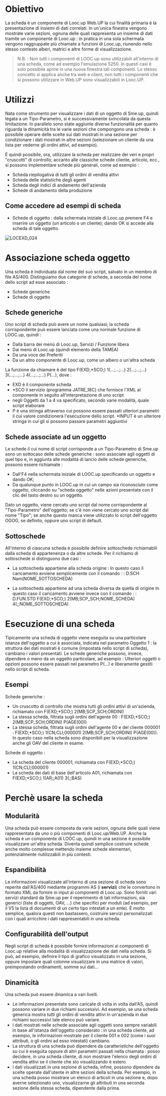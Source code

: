 # Obiettivo
La scheda è un componente di Looc.up Web.UP la cui finalità primaria è la presentazione di insiemi di dati correlati.
In un'unica finestra vengono mostrate varie sezioni, ognuna delle quali rappresenta un insieme di dati tramite un componente di Looc.up :  in pratica in una sola schermata vengono raggruppate più chiamate a funzioni di Looc.up, riunendo nello stesso contesto alberi, matrici e altre forme di visualizzazione.

>N.B. :  Non tutti i componenti di LOOC.up sono utilizzabili all'interno di una scheda, come ad esempio l'emulazione 5250.
In questi casi è solo possibile aprire in una nuova finestra tali componenti. Lo stesso concetto si applica anche tra web e client, non tutti i componenti che si possono utilizzare in Web.UP sono visualizzabili in Looc.UP.

# Utilizzi
Nata come strumento per visualizzare i dati di un oggetto di Sme.up, quindi legata a un Tipo-Parametro, si è successivamente svincolata da questa limitazione.
In parallelo sono state aggiunte diverse funzionalità per quanto riguarda la dinamicità tra le varie sezioni che compongono una scheda :  è possibile operare delle scelte sui dati mostrati in una sezione per condizionare i dati mostrati in altre sezioni (selezionare un cliente da una lista per vederne gli ordini attivi, ad esempio).

È quindi possibile, ora, utilizzare la scheda per realizzare dei veri e propri "cruscotti" di controllo; accanto alle classiche schede cliente, articolo, ecc., si possono implementare schede più generali, come ad esempio : 
 * Scheda riepilogativa di tutti gli ordini di vendita attivi
 * Scheda delle statistiche degli agenti
 * Scheda degli indici di andamento dell'azienda
 * Schede di andamento della produzione

## Come accedere ad esempi di scheda

- Schede di oggetto :  dalla schermata iniziale di Looc.up premere F4 e inserire un oggetto (un articolo o un cliente); dando OK si accede alla scheda di tale oggetto.

![LOCEXD_024](http://localhost:3000/immagini/LOCEXD_A/LOCEXD_024.png)
# Associazione scheda oggetto
Una scheda è individuata dal nome del suo script, salvato in un membro di file AS/400.
Distinguiamo due categorie di schede, a seconda del nome dello script ad esse associato : 
 * Schede generiche
 * Schede di oggetto

## Schede generiche
Uno script di scheda può avere un nome qualsiasi; la scheda corrispondente può essere lanciata come una normale funzione di LOOC.up, quindi : 
 * Dalla barra dei menù di Looc.up, Servizi / Funzione libera
 * Dai menù di Looc.up (quindi elemento della TAMEA)
 * Da una voce dei Preferiti
 * Da un altro componente di Looc.up, come un albero o un'altra scheda

La funzione da chiamare è del tipo F(EXD;*SCO;) 1(...;...;...) 2(...;...;...) 3(...;...;...) 4(...;...;...) P(...), dove : 
 * EXD è il componente scheda
 * *SCO il servizio (programma JATRE_18C) che fornisce l'XML al componente in seguito all'interpretazione di uno script
 * negli Oggetti da 1 a 4 va specificato, secondo varie modalità, quale script elaborare
 * P è una stringa attraverso cui possono essere passati ulteriori parametri il cui valore condizionerà l'esecuzione dello script.
 *INPUT è un ulteriore stringa in cui gli si possono passare parametri aggiuntivi

## Schede associate ad un oggetto
Le schede il cui nome di script corrisponde a un Tipo-Parametro di Sme.up sono un sottocaso delle schede generiche :  sono associate agli oggetti di quel tipo e, in aggiunta alle modalità di lancio delle schede generiche, possono essere richiamate : 
 * Dall'F4 nella schermata iniziale di LOOC.up specificando un oggetto e dando OK;
 * Da qualunque punto in LOOC.up in cui un campo sia riconosciuto come oggetto, cliccando su "scheda oggetto" nelle azioni presentate con il clic del tasto destro su un oggetto.

Dato un oggetto, viene cercato uno script dal nome corrispondente al "Tipo-Parametro" dell'oggetto; se c'è non viene cercato uno script dal nome "Tipo"; se anche questo manca viene utilizzato lo script dell'oggetto OGOG, se definito, oppure uno script di default.

## Sottoschede
All'interno di ciascuna scheda è possibile definire sottoschede richiamabili dalla scheda di appartenenza o da altre schede. Per il richiamo di sottoschede si distinguono due casi : 
 * La sottoscheda appartiene alla scheda origine : 
In questo caso il caricamento avviene semplicemente con il comando
 :  : D.SCH Nam(NOME_SOTTOSCHEDA)

 * La sottoscheda appartiene ad una scheda diversa da quella di origine
In questo caso il caricamento avviene invece con il comando
 :  : D.FUN.STD F(EXD;*SCO;) 2(MB;SCP_SCH;NOME_SCHEDA) 4(;;NOME_SOTTOSCHEDA)

# Esecuzione di una scheda
Tipicamente una scheda di oggetto viene eseguita su una particolare istanza dell'oggetto a cui è associata, indicata nel parametro Oggetto 1 :  la struttura dei dati mostrati è comune (impostata nello script di scheda), cambiano i valori presentati.
Le schede generiche possono, invece, dipendere o meno da un oggetto particolare, ad esempio : 
Ulteriori oggetti o opzioni possono essere passati nel parametro P(...) e liberamente gestiti nello script di scheda.

## Esempi
Schede generiche : 
 * Un cruscotto di controllo che mostra tutti gli ordini attivi di un'azienda, richiamato con F(EXD;*SCO;) 2(MB;SCP_SCH;ORDINI)
 * La stessa scheda, filtrata sugli ordini dell'agente 00 :  F(EXD;*SCO;) 2(MB;SCP_SCH;ORDINI) P(AGE(00))
 * La stessa scheda, filtrata sugli ordini dell'agente 00 e del cliente 000001 :  F(EXD;*SCO;) 1(CN;CLI;000001) 2(MB;SCP_SCH;ORDINI) P(AGE(00)). In questo caso nella scheda sono disponibili per la visualizzazione anche gli OAV del cliente in esame.

Schede di oggetto : 
 * La scheda del cliente 000001, richiamata con F(EXD;*SCO;) 1(CN;CLI;000001)
 * La scheda dei dati di base dell'articolo A01, richiamata con F(EXD;*SCO;) 1(AR;;A01) 3(;;BAS)

# Perchè usare la scheda
## Modularità
Una scheda può essere composta da varie sezioni, ognuna delle quali viene rappresentata da uno o più componenti di Looc.up/Web.UP.
Anche la scheda è un componente di LOOC.up, quindi in una sezione è possibile visualizzare un'altra scheda.
Diventa quindi semplice costruire schede anche molto complesse mettendo insieme schede elementari, potenzialmente riutilizzabili in più contesti.

## Espandibilità
Le informazioni visualizzate all'interno di una sezione di scheda sono reperite dall'AS/400 mediante programmi AS (i **servizi**) che le convertono in formato XML da fornire in input ai componenti di Looc.up.
Sono forniti vari servizi standard da Sme.up per il reperimento di tali informazioni, sia generici (liste di oggetti, OAV, ...) che specifici per moduli (ad esempio, per il V5 la lista di documenti di un certo tipo intestati a un ente).
È molto semplice, qualora questi non bastassero, costruire servizi personalizzati con i quali arricchire i dati rappresentabili in una scheda.

## Configurabilità dell'output
Negli script di scheda è possibile fornire informazioni ai componenti di Looc.up relative alla modalità di visualizzazione dei dati nella scheda.
Si può, ad esempio, definire il tipo di grafico visualizzato in una sezione, oppure impostare quali colonne visualizzare in una matrice di valori, preimpostando ordinamenti, somme sui dati...

## Dinamicità
Una scheda può essere dinamica a vari livelli.
 - Le informazioni presentate sono caricate di volta in volta dall'AS, quindi possono variare in due richiami successivi. Ad esempio, se una scheda generica mostra tutti gli ordini di vendita attivi in un'azienda in due richiami successivi tale elenco può variare.
 - I dati mostrati nelle schede associate agli oggetti sono sempre variabili in base all'istanza dell'oggetto considerato :  in una scheda cliente, ad esempio, le informazioni mostrate per il cliente 001 e 002 (come i suoi attributi, o gli ordini ad esso intestati) cambiano.
 - La struttura di una scheda può dipendere da caratteristiche dell'oggetto su cui è eseguita oppure di altri parametri passati nella chiamata :  posso decidere, in una scheda cliente, di non mostrare l'elenco degli ordini di vendita attivi se il cliente che sto visualizzando è estero.
 - I dati visualizzati in una sezione di scheda, infine, possono dipendere da scelte operate dall'utente in altre sezioni della scheda. Per esempio, in una scheda posso mostrare un elenco di articoli in una sezione e, dopo averne selezionato uno, visualizzarne gli attributi in una seconda sezione della stessa scheda, dipendente dalla prima.
